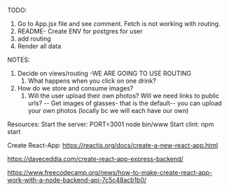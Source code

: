 TODO: 
1. Go to App.jsx file and see comment. Fetch is not working with routing. 
1. README- Create ENV for postgres for user
2. add routing
3. Render all data


NOTES:
1. Decide on views/routing -WE ARE GOING TO USE ROUTING
   1. What happens when you click on one drink?
2. How do we store and consume images?
   1. Will the user upload their own photos?  Will we need links to public urls?
   -- Get images of glasses- that is the default-- you can upload your own photos (locally bc we will each have our own)


Resources:
Start the server: PORT=3001 node bin/www
Start clint: npm start

Create React-App: https://reactjs.org/docs/create-a-new-react-app.html

https://daveceddia.com/create-react-app-express-backend/

https://www.freecodecamp.org/news/how-to-make-create-react-app-work-with-a-node-backend-api-7c5c48acb1b0/
